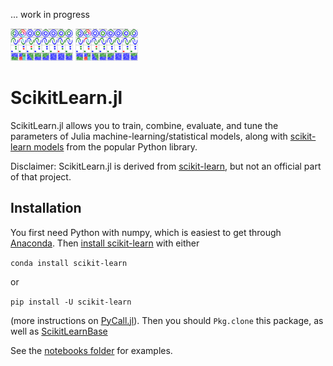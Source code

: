 ... work in progress

<a href="examples/Clustering_Comparison.ipynb"><img src="docs/example_images/Clustering_Comparison.png" alt="Some image" width="100"></a>
<img src="docs/example_images/Clustering_Comparison.png" alt="Another image" width="100">

# ScikitLearn.jl

ScikitLearn.jl allows you to train, combine, evaluate, and tune the parameters
of Julia machine-learning/statistical models, along with [scikit-learn
models](http://scikit-learn.org/stable/modules/classes.html) from the popular
Python library.

Disclaimer: ScikitLearn.jl is derived from
[scikit-learn](http://scikit-learn.org/stable/), but not an official part of
that project.

## Installation

You first need Python with numpy, which is easiest to get through
[Anaconda](https://www.continuum.io/downloads). Then [install
scikit-learn](http://scikit-learn.org/stable/install.html) with either

`conda install scikit-learn`

or 

`pip install -U scikit-learn`

(more instructions on [PyCall.jl](https://github.com/stevengj/PyCall.jl#installation)). Then you should `Pkg.clone` this package, as well as [ScikitLearnBase](https://github.com/cstjean/ScikitLearnBase.jl)

See the [notebooks folder](notebooks/) for examples.


